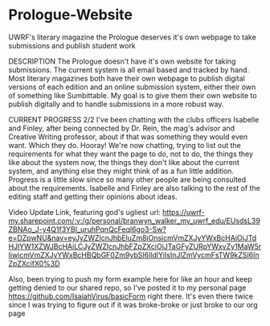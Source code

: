 # Prologue-Website
UWRF's literary magazine the Prologue deserves it's own webpage to take submissions and publish student work

DESCRIPTION
The Prologue doesn't have it's own website for taking submissions. The current system is all email based
and tracked by hand. Most literary magazines both have their own webpage to publish digital versions of
each edition and an online submission system, either their own of something like Sumbittable. My goal
is to give them their own website to publish digitally and to handle submissions in a more robust way.

CURRENT PROGRESS
2/2
I've been chatting with the clubs officers Isabelle and Finley, after being connected by Dr. Rein, the mag's advisor 
and Creative Writing professor, about if that was something they would even want. Which they do. Hooray!
We're now chatting, trying to list out the requirements for what they want the page to do, not to do, the 
things they like about the system now, the things they don't like about the current system, and anything 
else they might think of as a fun little addition. 
Progress is a little slow since so many other people are being consulted about the requirements. Isabelle 
and Finley are also talking to the rest of the editing staff and getting their opinions about ideas. 

Video Update Link, featuring god's ugliest url: https://uwrf-my.sharepoint.com/:v:/g/personal/branwyn_walker_my_uwrf_edu/EUsdsL39ZBNAo_J-y4Q1f3YBI_uruhPqnQcFeql6go3-Sw?e=DZpwNU&nav=eyJyZWZlcnJhbEluZm8iOnsicmVmZXJyYWxBcHAiOiJTdHJlYW1XZWJBcHAiLCJyZWZlcnJhbFZpZXciOiJTaGFyZURpYWxvZy1MaW5rIiwicmVmZXJyYWxBcHBQbGF0Zm9ybSI6IldlYiIsInJlZmVycmFsTW9kZSI6InZpZXcifX0%3D

Also, been trying to push my form example here for like an hour and keep getting denied to our shared repo, so I've posted it to my personal page https://github.com/IsaiahVirus/basicForm right there. It's even there twice since I was trying to figure out if it was broke-broke or just broke to our org page
